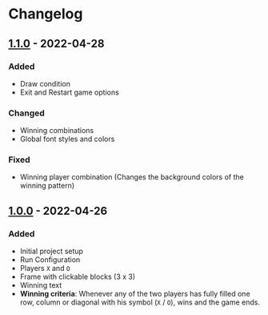 # Changelog

<!-- ## Types of changes
- `Added` for new features.
- `Changed` for changes in existing functionality.
- `Deprecated` for soon-to-be removed features.
- `Removed` for now removed features.
- `Fixed` for any bug fixes.
- `Security` in case of vulnerabilities. -->

## [1.1.0] - 2022-04-28

### Added

- Draw condition
- Exit and Restart game options

### Changed

- Winning combinations
- Global font styles and colors

### Fixed

- Winning player combination (Changes the background colors of the winning pattern)

## [1.0.0] - 2022-04-26

### Added

- Initial project setup
- Run Configuration
- Players `X` and `O`
- Frame with clickable blocks (3 x 3) 
- Winning text
- **Winning criteria**: Whenever any of the two players has fully filled one row, column or diagonal with his symbol (`X` / `O`), wins and the game ends.

[1.1.0]: https://github.com/scriptjumper/Tic-Tac-Toe/releases/tag/v-1.1.0
[1.0.0]: https://github.com/scriptjumper/Tic-Tac-Toe/releases/tag/v-1.0.0
